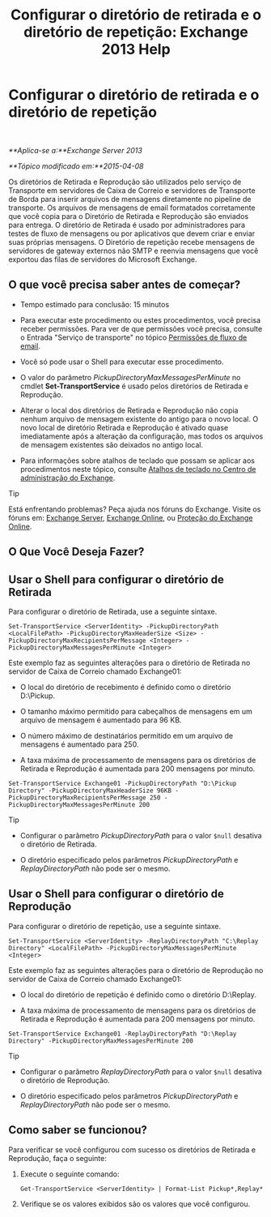 ﻿---
title: 'Configurar o diretório de retirada e o diretório de repetição: Exchange 2013 Help'
TOCTitle: Configurar o diretório de retirada e o diretório de repetição
ms:assetid: c9ca7358-9a08-4f57-89d0-910e4438df8a
ms:mtpsurl: https://technet.microsoft.com/pt-br/library/Bb124549(v=EXCHG.150)
ms:contentKeyID: 50486647
ms.date: 05/22/2018
mtps_version: v=EXCHG.150
ms.translationtype: MT
---

# Configurar o diretório de retirada e o diretório de repetição

 

_**Aplica-se a:**Exchange Server 2013_

_**Tópico modificado em:**2015-04-08_

Os diretórios de Retirada e Reprodução são utilizados pelo serviço de Transporte em servidores de Caixa de Correio e servidores de Transporte de Borda para inserir arquivos de mensagens diretamente no pipeline de transporte. Os arquivos de mensagens de email formatados corretamente que você copia para o Diretório de Retirada e Reprodução são enviados para entrega. O diretório de Retirada é usado por administradores para testes de fluxo de mensagens ou por aplicativos que devem criar e enviar suas próprias mensagens. O Diretório de repetição recebe mensagens de servidores de gateway externos não SMTP e reenvia mensagens que você exportou das filas de servidores do Microsoft Exchange.

## O que você precisa saber antes de começar?

  - Tempo estimado para conclusão: 15 minutos

  - Para executar este procedimento ou estes procedimentos, você precisa receber permissões. Para ver de que permissões você precisa, consulte o Entrada "Serviço de transporte" no tópico [Permissões de fluxo de email](mail-flow-permissions-exchange-2013-help.md).

  - Você só pode usar o Shell para executar esse procedimento.

  - O valor do parâmetro *PickupDirectoryMaxMessagesPerMinute* no cmdlet **Set-TransportService** é usado pelos diretórios de Retirada e Reprodução.

  - Alterar o local dos diretórios de Retirada e Reprodução não copia nenhum arquivo de mensagem existente do antigo para o novo local. O novo local de diretório Retirada e Reprodução é ativado quase imediatamente após a alteração da configuração, mas todos os arquivos de mensagem existentes são deixados no antigo local.

  - Para informações sobre atalhos de teclado que possam se aplicar aos procedimentos neste tópico, consulte [Atalhos de teclado no Centro de administração do Exchange](keyboard-shortcuts-in-the-exchange-admin-center-exchange-online-protection-help.md).


> [!TIP]
> Está enfrentando problemas? Peça ajuda nos fóruns do Exchange. Visite os fóruns em: <A href="https://go.microsoft.com/fwlink/p/?linkid=60612">Exchange Server</A>, <A href="https://go.microsoft.com/fwlink/p/?linkid=267542">Exchange Online</A>, ou <A href="https://go.microsoft.com/fwlink/p/?linkid=285351">Proteção do Exchange Online</A>.



## O Que Você Deseja Fazer?

## Usar o Shell para configurar o diretório de Retirada

Para configurar o diretório de Retirada, use a seguinte sintaxe.

    Set-TransportService <ServerIdentity> -PickupDirectoryPath <LocalFilePath> -PickupDirectoryMaxHeaderSize <Size> -PickupDirectoryMaxRecipientsPerMessage <Integer> -PickupDirectoryMaxMessagesPerMinute <Integer>

Este exemplo faz as seguintes alterações para o diretório de Retirada no servidor de Caixa de Correio chamado Exchange01:

  - O local do diretório de recebimento é definido como o diretório D:\\Pickup.

  - O tamanho máximo permitido para cabeçalhos de mensagens em um arquivo de mensagem é aumentado para 96 KB.

  - O número máximo de destinatários permitido em um arquivo de mensagens é aumentado para 250.

  - A taxa máxima de processamento de mensagens para os diretórios de Retirada e Reprodução é aumentada para 200 mensagens por minuto.

<!-- end list -->

    Set-TransportService Exchange01 -PickupDirectoryPath "D:\Pickup Directory" -PickupDirectoryMaxHeaderSize 96KB -PickupDirectoryMaxRecipientsPerMessage 250 -PickupDirectoryMaxMessagesPerMinute 200


> [!TIP]
> <UL>
> <LI>
> <P>Configurar o parâmetro <EM>PickupDirectoryPath</EM> para o valor <CODE>$null</CODE> desativa o diretório de Retirada.</P>
> <LI>
> <P>O diretório especificado pelos parâmetros <EM>PickupDirectoryPath</EM> e <EM>ReplayDirectoryPath</EM> não pode ser o mesmo.</P></LI></UL>



## Usar o Shell para configurar o diretório de Reprodução

Para configurar o diretório de repetição, use a seguinte sintaxe.

    Set-TransportService <ServerIdentity> -ReplayDirectoryPath "C:\Replay Directory" <LocalFilePath> -PickupDirectoryMaxMessagesPerMinute <Integer>

Este exemplo faz as seguintes alterações para o diretório de Reprodução no servidor de Caixa de Correio chamado Exchange01:

  - O local do diretório de repetição é definido como o diretório D:\\Replay.

  - A taxa máxima de processamento de mensagens para os diretórios de Retirada e Reprodução é aumentada para 200 mensagens por minuto.

<!-- end list -->

    Set-TransportService Exchange01 -ReplayDirectoryPath "D:\Replay Directory" -PickupDirectoryMaxMessagesPerMinute 200


> [!TIP]
> <UL>
> <LI>
> <P>Configurar o parâmetro <EM>ReplayDirectoryPath</EM> para o valor <CODE>$null</CODE> desativa o diretório de Reprodução.</P>
> <LI>
> <P>O diretório especificado pelos parâmetros <EM>PickupDirectoryPath</EM> e <EM>ReplayDirectoryPath</EM> não pode ser o mesmo.</P></LI></UL>



## Como saber se funcionou?

Para verificar se você configurou com sucesso os diretórios de Retirada e Reprodução, faça o seguinte:

1.  Execute o seguinte comando:
    
        Get-TransportService <ServerIdentity> | Format-List Pickup*,Replay*

2.  Verifique se os valores exibidos são os valores que você configurou.

